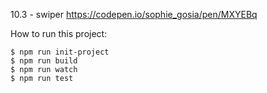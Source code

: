 10.3 - swiper
https://codepen.io/sophie_gosia/pen/MXYEBq

How to run this project: 

    $ npm run init-project 
    $ npm run build
    $ npm run watch
    $ npm run test 
